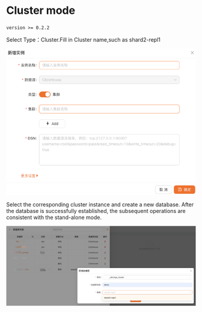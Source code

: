 # Cluster mode 

`version >= 0.2.2`

Select Type：Cluster.Fill in Cluster name,such as shard2-repl1

![img.png](../../images/instance-create.png)

Select the corresponding cluster instance and create a new database. After the database is successfully established, the subsequent operations are consistent with the stand-alone mode.

![img_1.png](../../images/database-create-cluster.png)